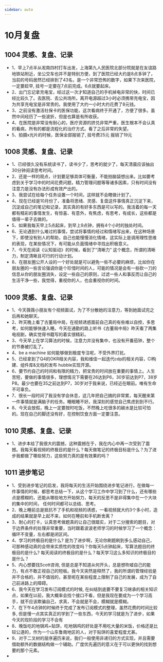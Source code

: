 ```yaml
---
sidebar: auto
---
```


# 10月复盘

## 1004 灵感、复盘、记录
- 1、早上7点半从淞南四村打车出发，上海第九人民医院北部分院就是在友谊路地铁站附近，坐公交车也并不是特别方便，到了医院已经大约是8点多钟了，当前的号码居然已经排到了43名，是一个非常恐怖的数字，如果下次来医院，一定要趁早, 挂号一定要在7点前完成。6点就要起床。
- 2、出门忘记拿充电宝，经过这一次才知道自己的手机掉电非常的快，时间已经比较久了。去医院、去公共场所，离开电源超过3小时必须携带充电宝，因为共享充电宝是非常贵的。我使用了大约一小时大约花费了8元钱。
- 3、之前没有激活社保卡的医保功能，这次看病终于开通了，方便了很多。虽然中间经历了一些波折，但是也算是有所收获。
- 4、在医院是非常没有耐心的，医疗资源的挤兑非常严重，医生根本不会认真的看病，所有的都是流程化的治疗方式。看了之后非常的失望。
- 5、拍摄x光片的时候，医保全部报销了, 挂号费25元 报销了19元

## 1008 灵感、复盘、记录
- 1、已经很久没有系统读书了，读书少了，思考的就少了，每天清晨应该抽出30分钟阅读思考时间。
- 2、还是一样的观点，计划要足够具体可衡量，不能拍脑袋想出来。比如要考虑到关于学习中的时间花费问题，精力管理问题等等诸多因素，只有时间没有注意力是没有办法形成有效产出的。
- 3、我尝试在给每个任务设置一个时间，这样就不会瞎做计划了。
- 4、现在已经是10月份了，准备将思绪、灵感、复盘这件事情真正沉淀下来，沉淀成自己的笔记和记录，其实真的有好多东西是可以写的。我活着的每一天都有精彩的事情发生，有惊喜、有意外，有焦虑，有思考，有成长，这些都是值得一辈子去做的。
- 5、如果我每天早上5点起床，到早上9点钟，拥有4个小时的独处时间。
- 6、无论遇到什么难过的事情，尝试将事情的经过和情绪写出来，在这种场景下，即使没有别人的帮助，自己也能慢慢消化情绪，这实际上是调用理性思维的表现，在某些情况下，有可能从负面情绪中寻找出积极意义。
- 7、今天在阅读《认知驱动》的时候，看到了“清晰力” 这个概念，所谓的清晰力，制定清晰且可行的行动计划。
- 8、在朋友圈公开人设的一个好处就是可以避免一些不必要的麻烦，比如你在朋友圈的一些言论强调你是个珍惜时间的人，可能的情况是会有一些砍一刀的信息从你的朋友圈消失，设定一些自己的原则，过滤一些人和事反而让自己的生活干净一些，我觉得，重视你的人，也会重视你的时间。


## 1009 灵感、复盘、记录
- 1、今天薇薇小朋友有个视频面试，为了不分散她的注意力，等到她面试完之后再和她聊天。
- 2、昨天晚上看了古董局中局，在视频诱惑面前自己真的有些难以自控，多思考，如何能够快速入睡。今天在通勤的路上听书《古董局中局》昨天看了两集电视剧，确实觉得书籍写的着实很精彩。
- 3、今天早上在学习算法的时候，注意力并没有集中，也没有开番茄钟，整个的节奏被打乱了。
- 4、be a machine 如何能够做到极度专注呢，不受外界打扰。
- 5、已经拿到了Q4的OKR相关内容，我和维佳一起迭代cdp的相关内容，CI构建、组件库&文档的发布 hubble实现开源。
- 6、要节约自己的时间和有限的精力，把宝贵的时间放在重要的事情上。人生苦短，要做的事情很多，理想情况下需要在26达到P6，30岁前达到P7，38岁P8。最少也要在35之前达到P7，30岁对于我来说，已经近在眼前。唯有生命不可辜负。
- 7、很长一段时间了我没有学会休息，这几年把自己搞的非常累，每天醒来第一件事情就是满脑子的任务。睡眠睡不好。我深刻的感觉自己焦虑到到不行。
- 8、今天会放假，晚上一定要按时吃饭，不然晚上吃很多的碳水是比较可怕的。现在自己的脚还没有好，在控制饮食方面一定要注意。


## 1010 灵感、复盘、记录
- 1、进步本给了我很大的震撼，这种震撼在于，我在内心中再一次受到了震撼。我每天看视频的终极目的是什么？每天做笔记的终极目标是什么？为了进步我都做了哪些努力，这些努力真的是有效果的吗？

## 1011 进步笔记
- 1、受到进步笔记的启发，我将每天的生活开始围绕进步笔记进行，在做每一件事情的时候，都思考总结一下，从这个学习工作中学习到了什么，还有哪些点是模糊的，还能从哪些地方开始努力，每天的反思不是非得集中在一个大块的集中的时间， 任何时间都可以总结、思考。
- 2、晚上睡前总是抵抗不了手机和视频的诱惑，一看视频就大约3个多小时，造成的结果就是早上起不来，如何在睡前和手机断舍离？
- 3、耐心的打卡，认真思考做题真的让自己很踏实，对于二分搜索的题目，对于边界条件的处理非常重要，当时跟着波波老师学习的时候学习了一个概念：循环不变量，左右都是闭区间。
- 4、学习的终极目的是什么? 是为了进步啊，无论你刷题刷到多么感动自己，可那种感动真的会带来实质性的改变吗？你每天5点钟起床，写算法题目的终极目的是什么? 每天阅读的终极目的是什么？每天学习这么多知识的终极目的是什么？
- 5、内心想要找Scott咨询, 但是总是不知道从何开头，总是想吹嘘自己的能力，有点不敢正视自己的短板。我今天突然是释然了，我的所谓的管理经验是并不合格的，并不值钱的，甚至呢在某些程度上限制了自己的发展，成为了自己前进路上的障碍。
- 6、我今天在学习发布订阅模式的时候, 在纠结到底要不要复习继承的相关知识点，如果在以前，我大概率会找个接口不看，但是我现在要成为一个学习高手，就不应该欺骗自己，求真，不会就是不会，模糊就是模糊。
- 7、在下午4点钟的时候终于完成了发布订阅模式的整理，虽然花费的时间比较多, 但是慢一点其实真正的学到了一些东西，今天的学习就是为了进步，如果今天的现阶段的学习不会有
- 8、晚饭吃的地锅鸡+贴饼，吃地锅鸡的好处是不用吃大量的米饭，价格还是比较公道的，作为一个山东鲁南地区的人，对于贴饼的喜爱程度尤甚。
- 9、对于二叉树的层序遍历来说，我们一般使用非递归的方式实现，并且需要借助额外的数据结构做一个辅助。广度优先遍历的意义在于可以更快的找到想要的那个元素。
- 